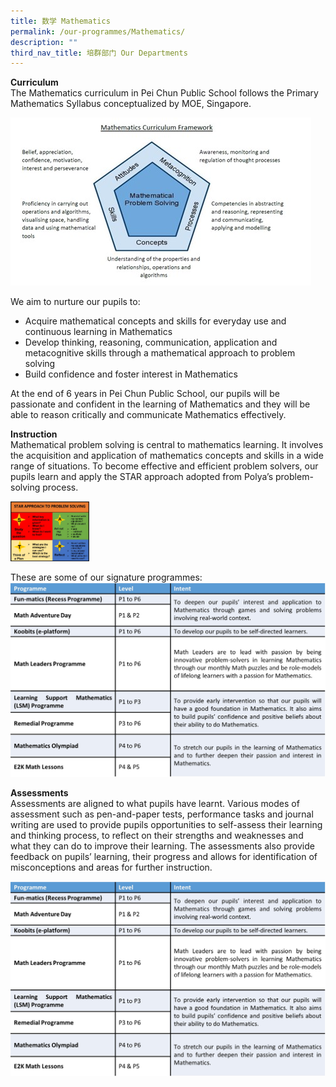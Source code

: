 ```yaml
---
title: 数学 Mathematics
permalink: /our-programmes/Mathematics/
description: ""
third_nav_title: 培群部门 Our Departments
---
```

**Curriculum**<br>
The Mathematics curriculum in Pei Chun Public School follows the Primary Mathematics Syllabus conceptualized by MOE, Singapore. 

![Math1](/images/Our%20Programmes/Math1.jpg)

We aim to nurture our pupils to:<br>
* Acquire mathematical concepts and skills for everyday use and continuous learning in Mathematics
* Develop thinking, reasoning, communication, application and metacognitive skills through a mathematical approach to problem solving
* Build confidence and foster interest in Mathematics

At the end of 6 years in Pei Chun Public School, our pupils will be passionate and confident in the learning of Mathematics and they will be able to reason critically and communicate Mathematics effectively.

**Instruction**<br>
Mathematical problem solving is central to mathematics learning. It involves the acquisition and application of mathematics concepts and skills in a wide range of situations. To become effective and efficient problem solvers, our pupils learn and apply the STAR approach adopted from Polya’s problem-solving process.

**<img src="/images/Our%20Programmes/Math2.jpg" width=25% height=25%>**
 
These are some of our signature programmes:
![Math5](/images/Our%20Programmes/Math5.jpg)

**Assessments**<br>
Assessments are aligned to what pupils have learnt. Various modes of assessment such as pen-and-paper tests, performance tasks and journal writing are used to provide pupils opportunities to self-assess their learning and thinking process, to reflect on their strengths and weaknesses and what they can do to improve their learning. The assessments also provide feedback on pupils’ learning, their progress and allows for identification of misconceptions and areas for further instruction. 

![Maths3](/images/Our%20Programmes/Math3.jpg)
